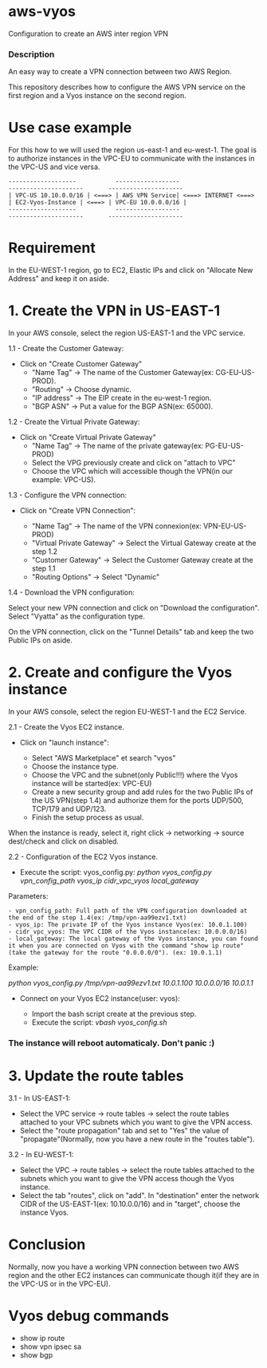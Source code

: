 # aws-vyos
Configuration to create an AWS inter region VPN

### Description 

An easy way to create a VPN connection between two AWS Region. 

This repository describes how to configure the AWS VPN service on the first region and a Vyos instance on the second region.

# Use case example

For this how to we will used the region us-east-1 and eu-west-1.
The goal is to authorize instances in the VPC-EU to communicate with the instances in the VPC-US and vice versa.

```                  US-EAST-1                                                        EU-WEST-1                 
-------------------           ------------------                      ---------------------       ---------------------
| VPC-US 10.10.0.0/16 | <===> | AWS VPN Service| <===> INTERNET <===> | EC2-Vyos-Instance | <===> | VPC-EU 10.0.0.0/16 |
-------------------           ------------------                      ---------------------       ---------------------
```

# Requirement

In the EU-WEST-1 region, go to EC2, Elastic IPs and click on "Allocate New Address" and keep it on aside.
 
# 1. Create the VPN in US-EAST-1

In your AWS console, select the region US-EAST-1 and the VPC service.
 
1.1 - Create the Customer Gateway:

- Click on "Create Customer Gateway"
    - "Name Tag" -> The name of the Customer Gateway(ex: CG-EU-US-PROD).
    - "Routing"  -> Choose dynamic.
    - "IP address" -> The EIP create in the eu-west-1 region.
    - "BGP ASN" -> Put a value for the BGP ASN(ex: 65000).

1.2 - Create the Virtual Private Gateway:

- Click on "Create Virtual Private Gateway"
    - "Name Tag" -> The name of the private gateway(ex: PG-EU-US-PROD)
    -  Select the VPG previously create and click on "attach to VPC"
    -  Choose the VPC which will accessible though the VPN(in our example: VPC-US).
 
1.3 - Configure the VPN connection:

- Click on "Create VPN Connection":

    - "Name Tag" -> The name of the VPN connexion(ex: VPN-EU-US-PROD)
    - "Virtual Private Gateway" -> Select the Virtual Gateway create at the step 1.2
    - "Customer Gateway" -> Select the Customer Gateway create at the step 1.1
    - "Routing Options" -> Select "Dynamic"

1.4 - Download the VPN configuration:

Select your new VPN connection and click on "Download the configuration". Select "Vyatta" as the configuration type.

On the VPN connection, click on the "Tunnel Details" tab and keep the two Public IPs on aside.


# 2. Create and configure the Vyos instance

In your AWS console, select the region EU-WEST-1 and the EC2 Service.

2.1 -  Create the Vyos EC2 instance.

- Click on  "launch instance":

    - Select "AWS Marketplace" et search "vyos"
    - Choose the instance type.
    - Choose the VPC and the subnet(only Public!!!) where the Vyos instance will be started(ex: VPC-EU)
    - Create a new security group and add rules for the two Public IPs of the US VPN(step 1.4) and authorize them for the ports UDP/500, TCP/179 and UDP/123.
    - Finish the setup process as usual.

When the instance is ready, select it, right click -> networking -> source dest/check and click on disabled.

2.2 - Configuration of the EC2 Vyos instance.

- Execute the script: vyos_config.py: 
*python vyos_config.py vpn_config_path    vyos_ip     cidr_vpc_vyos    local_gateway*

Parameters:
 
    - vpn_config_path: Full path of the VPN configuration downloaded at the end of the step 1.4(ex: /tmp/vpn-aa99ezv1.txt)
    - vyos_ip: The private IP of the Vyos instance Vyos(ex: 10.0.1.100)
    - cidr_vpc_vyos: The VPC CIDR of the Vyos instance(ex: 10.0.0.0/16)
    - local_gateway: The local gateway of the Vyos instance, you can found it when you are connected on Vyos with the command "show ip route"(take the gateway for the route "0.0.0.0/0"). (ex: 10.0.1.1)

Example:

*python vyos_config.py /tmp/vpn-aa99ezv1.txt 10.0.1.100 10.0.0.0/16 10.0.1.1*

- Connect on your Vyos EC2 instance(user: vyos):

    - Import the bash script create at the previous step.
    - Execute the script: 
        *vbash vyos_config.sh*

### The instance will reboot automaticaly. Don't panic :)


# 3. Update the route tables 

 
3.1 -  In US-EAST-1:

- Select the VPC service -> route tables -> select the route tables attached to your VPC subnets which you want to give the VPN access. 
- Select the "route propagation" tab and set to "Yes" the value of  "propagate"(Normally, now you have a new route in the "routes table").
 
3.2 - In EU-WEST-1:

- Select the VPC -> route tables -> select the route tables attached to the subnets which you want to give the VPN access though the Vyos instance.
- Select the tab "routes", click on  "add". In "destination" enter the network CIDR of the US-EAST-1(ex: 10.10.0.0/16) and in "target", choose the instance Vyos.


# Conclusion

Normally, now you have a working VPN connection between two AWS region and the other EC2 instances can communicate though it(if they are in the VPC-US or in the VPC-EU).


# Vyos debug commands

- show ip route
- show vpn ipsec sa
- show bgp 


